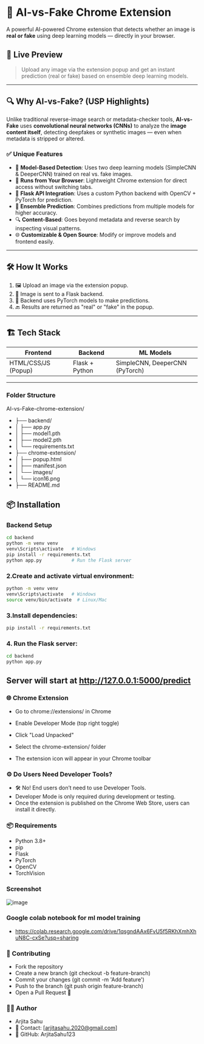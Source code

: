 # 🧠 AI-vs-Fake Chrome Extension

A powerful AI-powered Chrome extension that detects whether an image is **real or fake** using deep learning models — directly in your browser.

## 🚀 Live Preview
> Upload any image via the extension popup and get an instant prediction (real or fake) based on ensemble deep learning models.

---

## 🔍 Why AI-vs-Fake? (USP Highlights)

Unlike traditional reverse-image search or metadata-checker tools, **AI-vs-Fake** uses **convolutional neural networks (CNNs)** to analyze the **image content itself**, detecting deepfakes or synthetic images — even when metadata is stripped or altered.

### ✅ Unique Features

- 🧠 **Model-Based Detection**: Uses two deep learning models (SimpleCNN & DeeperCNN) trained on real vs. fake images.
- 🔗 **Runs from Your Browser**: Lightweight Chrome extension for direct access without switching tabs.
- 🔌 **Flask API Integration**: Uses a custom Python backend with OpenCV + PyTorch for prediction.
- 🧠 **Ensemble Prediction**: Combines predictions from multiple models for higher accuracy.
- 🔍 **Content-Based**: Goes beyond metadata and reverse search by inspecting visual patterns.
- 🌐 **Customizable & Open Source**: Modify or improve models and frontend easily.

---

## 🛠️ How It Works

1. 🖼️ Upload an image via the extension popup.
2. 🔁 Image is sent to a Flask backend.
3. 🧠 Backend uses PyTorch models to make predictions.
4. 🔙 Results are returned as "real" or "fake" in the popup.

---

## 🏗️ Tech Stack

| Frontend | Backend        | ML Models       |
|----------|----------------|-----------------|
| HTML/CSS/JS (Popup) | Flask + Python | SimpleCNN, DeeperCNN (PyTorch) |

---

### Folder Structure
AI-vs-Fake-chrome-extension/
- ├── backend/
- │   ├── app.py
- │   ├── model1.pth
- │   ├── model2.pth
- │   └── requirements.txt
- ├── chrome-extension/
- │   ├── popup.html
- │   ├── manifest.json
- │   └── images/
- │       └── icon16.png
- ├── README.md


## 📦 Installation

### Backend Setup
```bash
cd backend
python -m venv venv
venv\Scripts\activate   # Windows
pip install -r requirements.txt
python app.py           # Run the Flask server
```

### 2.Create and activate virtual environment:
```bash
python -m venv venv
venv\Scripts\activate   # Windows
source venv/bin/activate  # Linux/Mac
```
### 3.Install dependencies:

```bash
pip install -r requirements.txt
```

### 4. Run the Flask server:

```bash
cd backend
python app.py
```

## Server will start at http://127.0.0.1:5000/predict

### 🌐 Chrome Extension
- Go to chrome://extensions/ in Chrome
- Enable Developer Mode (top right toggle)
- Click "Load Unpacked"
- Select the chrome-extension/ folder

- The extension icon will appear in your Chrome toolbar


### ⚙️ Do Users Need Developer Tools?
- 🛠️ No! End users don’t need to use Developer Tools.
- Developer Mode is only required during development or testing.
- Once the extension is published on the Chrome Web Store, users can install it directly.

### 📦 Requirements
- Python 3.8+
- pip
- Flask
- PyTorch
- OpenCV
- TorchVision
  
### Screenshot
![image](https://github.com/user-attachments/assets/155337c9-d57e-4793-b43d-7dc1d828c349)



### Google colab notebook for ml model training
- https://colab.research.google.com/drive/1qsgndAAx6FvU5f5RKhXmhXhuN8C-cxSe?usp=sharing
  
### 🤝 Contributing
- Fork the repository
- Create a new branch (git checkout -b feature-branch)
- Commit your changes (git commit -m 'Add feature')
- Push to the branch (git push origin feature-branch)
- Open a Pull Request 🎉

### 👩‍💻 Author
- Arjita Sahu
- 📧 Contact: [arjitasahu.2020@gmail.com]
- 🔗 GitHub: ArjitaSahu123
  
